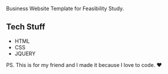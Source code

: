 Business Website Template for Feasibility Study.




## Tech Stuff

* HTML
* CSS
* JQUERY



PS. This is for my friend and I made it because I love to code. ❤ 
